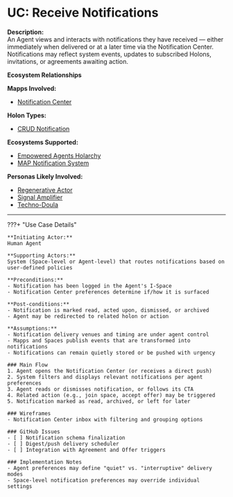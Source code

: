 # UC: Receive Notifications

**Description:**  
An Agent views and interacts with notifications they have received — either immediately when delivered or at a later time via the Notification Center. Notifications may reflect system events, updates to subscribed Holons, invitations, or agreements awaiting action.

**Ecosystem Relationships**

**Mapps Involved:**
- [Notification Center](../mapps/notification-center.md)

**Holon Types:**
- [CRUD Notification](../holon-types.md#notification)

**Ecosystems Supported:**
- [Empowered Agents Holarchy](../ecosystem-activation.md#1-empowered-agents-holarchy)
- [MAP Notification System](../ecosystem-activation.md#1-empowered-agents-holarchy)

**Personas Likely Involved:**
- [Regenerative Actor](../personas/regenerative-actor.md)
- [Signal Amplifier](../personas/signal-amplifier.md)
- [Techno-Doula](../personas/techno-doula.md)

---

???+ "Use Case Details"

    **Initiating Actor:**  
    Human Agent

    **Supporting Actors:**  
    System (Space-level or Agent-level) that routes notifications based on user-defined policies

    **Preconditions:**  
    - Notification has been logged in the Agent's I-Space  
    - Notification Center preferences determine if/how it is surfaced

    **Post-conditions:**  
    - Notification is marked read, acted upon, dismissed, or archived  
    - Agent may be redirected to related holon or action

    **Assumptions:**  
    - Notification delivery venues and timing are under agent control  
    - Mapps and Spaces publish events that are transformed into notifications  
    - Notifications can remain quietly stored or be pushed with urgency

    ### Main Flow
    1. Agent opens the Notification Center (or receives a direct push)
    2. System filters and displays relevant notifications per agent preferences
    3. Agent reads or dismisses notification, or follows its CTA
    4. Related action (e.g., join space, accept offer) may be triggered
    5. Notification marked as read, archived, or left for later

    ### Wireframes
    - Notification Center inbox with filtering and grouping options

    ### GitHub Issues
    - [ ] Notification schema finalization
    - [ ] Digest/push delivery scheduler
    - [ ] Integration with Agreement and Offer triggers

    ### Implementation Notes
    - Agent preferences may define "quiet" vs. "interruptive" delivery modes
    - Space-level notification preferences may override individual settings